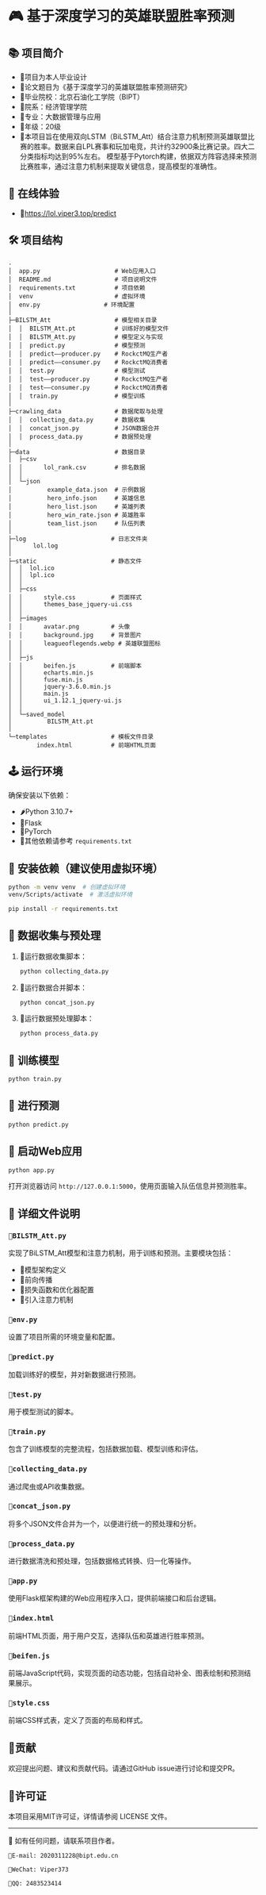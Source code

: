 
# 🎮 基于深度学习的英雄联盟胜率预测

## 📚 项目简介
- 🌴项目为本人毕业设计
- 🌱论文题目为《基于深度学习的英雄联盟胜率预测研究》
- 🌲毕业院校：北京石油化工学院（BIPT） 
- 🌳院系：经济管理学院 
- 🌾专业：大数据管理与应用 
- 🌿年级：20级
- 🌵本项目旨在使用双向LSTM（BiLSTM_Att）结合注意力机制预测英雄联盟比赛的胜率。数据来自LPL赛事和玩加电竞，共计约32900条比赛记录。四大二分类指标均达到95%左右。
模型基于Pytorch构建，依据双方阵容选择来预测比赛胜率，通过注意力机制来提取关键信息，提高模型的准确性。

## 🚙 在线体验
- 🚀https://lol.viper3.top/predict

## 🛠 项目结构

```plaintext
.
│  app.py                     # Web应用入口
│  README.md                  # 项目说明文件
│  requirements.txt           # 项目依赖
│  venv                       # 虚拟环境
│  env.py                  # 环境配置
│
├─BILSTM_Att                  # 模型相关目录
│  │  BILSTM_Att.pt           # 训练好的模型文件
│  │  BILSTM_Att.py           # 模型定义与实现
│  │  predict.py              # 模型预测
│  │  predict——producer.py    # RockctMQ生产者
│  │  predict——consumer.py    # RockctMQ消费者
│  │  test.py                 # 模型测试
│  │  test——producer.py       # RockctMQ生产者
│  │  test——consumer.py       # RockctMQ消费者
│  │  train.py                # 模型训练
│
├─crawling_data               # 数据爬取与处理
│  │  collecting_data.py      # 数据收集
│  │  concat_json.py          # JSON数据合并
│  │  process_data.py         # 数据预处理
│
├─data                        # 数据目录
│  ├─csv
│  │      lol_rank.csv        # 排名数据
│  │
│  └─json
│          example_data.json  # 示例数据
│          hero_info.json     # 英雄信息
│          hero_list.json     # 英雄列表
│          hero_win_rate.json # 英雄胜率
│          team_list.json     # 队伍列表
│
├─log                        # 日志文件夹
│      lol.log
│
├─static                     # 静态文件
│  │  lol.ico
│  │  lpl.ico
│  │
│  ├─css
│  │      style.css          # 页面样式
│  │      themes_base_jquery-ui.css
│  │
│  ├─images
│  │      avatar.png         # 头像
│  │      background.jpg     # 背景图片
│  │      leagueoflegends.webp # 英雄联盟图标
│  │
│  ├─js
│  │      beifen.js          # 前端脚本
│  │      echarts.min.js
│  │      fuse.min.js
│  │      jquery-3.6.0.min.js
│  │      main.js
│  │      ui_1.12.1_jquery-ui.js
│  │
│  └─saved_model
│          BILSTM_Att.pt
│
└─templates                  # 模板文件目录
        index.html           # 前端HTML页面
```

## 🕹 运行环境

确保安装以下依赖：
- 🌶Python 3.10.7+
- 🌽Flask
- 🥕PyTorch
- 🍅其他依赖请参考 `requirements.txt`

## 🧬 安装依赖（建议使用虚拟环境）

```bash
python -m venv venv  # 创建虚拟环境
venv/Scripts/activate  # 激活虚拟环境
```

```bash
pip install -r requirements.txt
```

## 🧲 数据收集与预处理

1. 🍓运行数据收集脚本：

    ```bash
    python collecting_data.py
    ```

2. 🍒运行数据合并脚本：

    ```bash
    python concat_json.py
    ```

3. 🍑运行数据预处理脚本：

    ```bash
    python process_data.py
    ```

## 🧩 训练模型

```bash
python train.py
```

## 🎐 进行预测

```bash
python predict.py
```

## 🎯 启动Web应用

```bash
python app.py
```

打开浏览器访问 `http://127.0.0.1:5000`，使用页面输入队伍信息并预测胜率。

## 🔑 详细文件说明

### `🍍BILSTM_Att.py`

实现了BiLSTM_Att模型和注意力机制，用于训练和预测。主要模块包括：
- 🍐模型架构定义
- 🍏前向传播
- 🍎损失函数和优化器配置
- 🥭引入注意力机制

### `🍌env.py`

设置了项目所需的环境变量和配置。

### `🍋predict.py`

加载训练好的模型，并对新数据进行预测。

### `🍊test.py`

用于模型测试的脚本。

### `🍉train.py`

包含了训练模型的完整流程，包括数据加载、模型训练和评估。

### `🍈collecting_data.py`

通过爬虫或API收集数据。

### `🍇concat_json.py`

将多个JSON文件合并为一个，以便进行统一的预处理和分析。

### `🥥process_data.py`

进行数据清洗和预处理，包括数据格式转换、归一化等操作。

### `🥝app.py`

使用Flask框架构建的Web应用程序入口，提供前端接口和后台逻辑。

### `🍰index.html`

前端HTML页面，用于用户交互，选择队伍和英雄进行胜率预测。

### `🍧beifen.js`

前端JavaScript代码，实现页面的动态功能，包括自动补全、图表绘制和预测结果展示。

### `🍜style.css`

前端CSS样式表，定义了页面的布局和样式。

## 🍚贡献

欢迎提出问题、建议和贡献代码。请通过GitHub issue进行讨论和提交PR。

## 🍖许可证

本项目采用MIT许可证，详情请参阅 LICENSE 文件。

---

🔋 如有任何问题，请联系项目作者。

`🥗E-mail: 2020311228@bipt.edu.cn`

`🍟WeChat: Viper373`

`🍔QQ: 2483523414`
